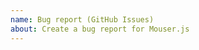 ```yaml
---
name: Bug report (GitHub Issues)
about: Create a bug report for Mouser.js
---
```


<!-- Please add steps to reproduce the problem -->


<!-- Please describe what you expected to happen -->


<!-- Please add any screenshots if possible -->


<!-- Please add contextual information such as your node version (node -v), or the web browser you used -->